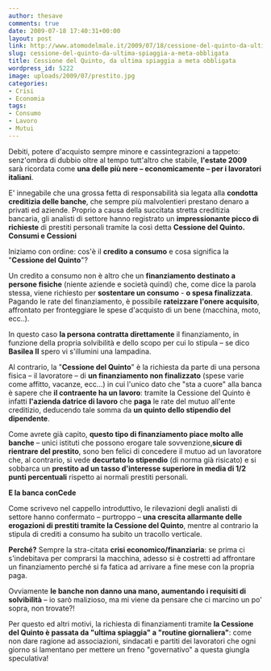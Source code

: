 ```yaml
---
author: thesave
comments: true
date: 2009-07-18 17:40:31+00:00
layout: post
link: http://www.atomodelmale.it/2009/07/18/cessione-del-quinto-da-ultima-spiaggia-a-meta-obbligata/
slug: cessione-del-quinto-da-ultima-spiaggia-a-meta-obbligata
title: Cessione del Quinto, da ultima spiaggia a meta obbligata
wordpress_id: 5222
image: uploads/2009/07/prestito.jpg
categories:
- Crisi
- Economia
tags:
- Consumo
- Lavoro
- Mutui
---
```


Debiti, potere d'acquisto sempre minore e cassintegrazioni a tappeto: senz'ombra di dubbio oltre al tempo tutt'altro che stabile, **l'estate 2009** sarà ricordata come **una delle più nere – economicamente – per i lavoratori italiani**.

E' innegabile che una grossa fetta di responsabilità sia legata alla **condotta creditizia delle banche**, che sempre più malvolentieri prestano denaro a privati ed aziende. Proprio a causa della succitata stretta creditizia bancaria, gli analisti di settore hanno registrato un **impressionante picco di richieste** di prestiti personali tramite la così detta **Cessione del Quinto. Consumi e Cessioni**

Iniziamo con ordine: cos'è il **credito a consumo** e cosa significa la "**Cessione del Quinto**"?

Un credito a consumo non è altro che un **finanziamento destinato a persone fisiche** (niente aziende e società quindi) che, come dice la parola stessa, viene richiesto per **sostentare un consumo** - **o spesa finalizzata**. Pagando le rate del finanziamento, è possibile **rateizzare l'onere acquisito**, affrontato per fronteggiare le spese d'acquisto di un bene (macchina, moto, ecc..).

In questo caso **la persona contratta direttamente** il finanziamento, in funzione della propria solvibilità e dello scopo per cui lo stipula – se dico **Basilea II** spero vi s'illumini una lampadina.

Al contrario, la "**Cessione del Quinto**" è la richiesta da parte di una persona fisica – il lavoratore – di **un finanziamento non finalizzato** (spese varie come affitto, vacanze, ecc...) in cui l'unico dato che "sta a cuore" alla banca è sapere che **il contraente ha un lavoro**: tramite la Cessione del Quinto è infatti **l'azienda datrice di lavoro** che **paga** le rate del mutuo all'ente creditizio, deducendo tale somma da **un quinto dello stipendio del dipendente**.

Come avrete già capito, **questo tipo di finanziamento piace molto alle banche** – unici istituti che possono erogare tale sovvenzione,**sicure di rientrare del prestito**, sono ben felici di concedere il mutuo ad un lavoratore che, al contrario, si vede **decurtato lo stipendio** (di norma già risicato) e si sobbarca un **prestito ad un tasso d'interesse superiore in media di 1/2 punti percentuali** rispetto ai normali prestiti personali.

**E la banca conCede**

Come scrivevo nel cappello introduttivo, le rilevazioni degli analisti di settore hanno confermato – purtroppo – **una crescita allarmante delle erogazioni di prestiti tramite la Cessione del Quinto**, mentre al contrario la stipula di crediti a consumo ha subito un tracollo verticale.

**Perché?** Sempre la stra-citata **crisi economico/finanziaria**: se prima ci s'indebitava per comprarsi la macchina, adesso si è costretti ad affrontare un finanziamento perché si fa fatica ad arrivare a fine mese con la propria paga.

Ovviamente **le banche non danno una mano, aumentando i requisiti di solvibilità** – io sarò malizioso, ma mi viene da pensare che ci marcino un po' sopra, non trovate?!

Per questo ed altri motivi, la richiesta di finanziamenti tramite **la Cessione del Quinto è passata da "ultima spiaggia" a "routine giornaliera"**: come non dare ragione ad associazioni, sindacati e partiti dei lavoratori che ogni giorno si lamentano per mettere un freno "governativo" a questa giungla speculativa!

